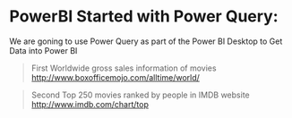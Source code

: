 # PowerBI Started with Power Query:

We are goning to use Power Query as part of the Power BI 
Desktop to Get Data into Power BI 

> First Worldwide gross sales information of movies http://www.boxofficemojo.com/alltime/world/

> Second Top 250 movies ranked by people in IMDB website http://www.imdb.com/chart/top



